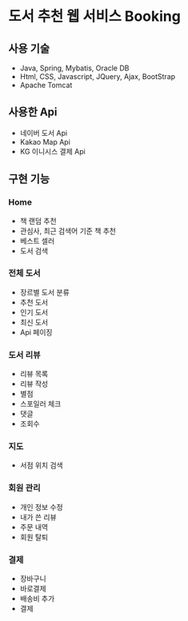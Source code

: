 # 도서 추천 웹 서비스 Booking

## 사용 기술 
- Java, Spring, Mybatis, Oracle DB
- Html, CSS, Javascript, JQuery, Ajax, BootStrap
- Apache Tomcat
 
## 사용한 Api
- 네이버 도서 Api 
- Kakao Map Api 
- KG 이니시스 결제 Api

## 구현 기능
### Home
- 책 랜덤 추천
- 관심사, 최근 검색어 기준 책 추천
- 베스트 셀러
- 도서 검색

### 전체 도서
- 장르별 도서 분류
- 추천 도서
- 인기 도서
- 최신 도서
- Api 페이징

### 도서 리뷰
- 리뷰 목록
- 리뷰 작성
- 별점
- 스포일러 체크
- 댓글 
- 조회수 

### 지도
- 서점 위치 검색

### 회원 관리
- 개인 정보 수정
- 내가 쓴 리뷰
- 주문 내역
- 회원 탈퇴

### 결제
- 장바구니
- 바로결제
- 배송비 추가
- 결제
